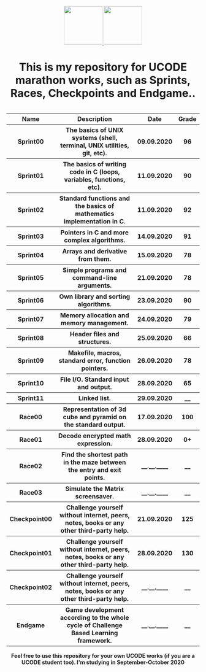 <head>
    <p align="center">
        <a href="https://unitfactory.net/" target="_blank">
            <img src="https://github.com/slava-pleshkov/unit-factory-ucode/blob/master/.git_images/unit_logo.png?raw=true" height="100px">
        </a>
        <a href="https://ucode.world/en/" target="_blank">
            <img src="https://github.com/slava-pleshkov/unit-factory-ucode/blob/master/.git_images/ucode_logo.png?raw=true" height="100px">
        </a>
        <h1 align="center">This is my repository for UCODE marathon works, such as Sprints, Races, Checkpoints and Endgame..</h1>
    </p>
</head>
<body>
    <table align="left">  
        <tr>
            <th>Name</th>
            <th>Description</th>
            <th>Date</th>
            <th>Grade</th>
        </tr>
        <tr>
            <th>Sprint00</th>
            <th>The basics of UNIX systems (shell, terminal, UNIX utilities, git, etc).</th>
            <th>09.09.2020</th>
            <th>96</th>
        </tr>
        <tr>
            <th>Sprint01</th>
            <th>The basics of writing code in C (loops, variables, functions, etc).</th>
            <th>11.09.2020</th>
            <th>90</th>
        </tr>
        <tr>
            <th>Sprint02</th>
            <th>Standard functions and the basics of mathematics implementation in C.</th>
            <th>11.09.2020</th>
            <th>92</th>
        </tr>
        <tr>
            <th>Sprint03</th>
            <th>Pointers in C and more complex algorithms.</th>
            <th>14.09.2020</th>
            <th>91</th>
        </tr>
        <tr>
            <th>Sprint04</th>
            <th>Arrays and derivative from them.</th>
            <th>15.09.2020</th>
            <th>78</th>
        </tr>
        <tr>
            <th>Sprint05</th>
            <th>Simple programs and command-line arguments.</th>
            <th>21.09.2020</th>
            <th>78</th>
        </tr>
        <tr>
            <th>Sprint06</th>
            <th>Own library and sorting algorithms.</th>
            <th>23.09.2020</th>
            <th>90</th>
        </tr>
        <tr>
            <th>Sprint07</th>
            <th>Memory allocation and memory management.</th>
            <th>24.09.2020</th>
            <th>79</th>
        </tr>
        <tr>
            <th>Sprint08</th>
            <th>Header files and structures.</th>
            <th>25.09.2020</th>
            <th>66</th>
        </tr>
        <tr>
            <th>Sprint09</th>
            <th>Makefile, macros, standard error, function pointers.</th>
            <th>26.09.2020</th>
            <th>78</th>
        </tr>
        <tr>
            <th>Sprint10</th>
            <th>File I/O. Standard input and output.</th>
            <th>28.09.2020</th>
            <th>65</th>
        </tr>
        <tr>
            <th>Sprint11</th>
            <th>Linked list.</th>
            <th>29.09.2020</th>
            <th>__</th>
        </tr>
        <tr>
            <th>Race00</th>
            <th>Representation of 3d cube and pyramid on the standard output.</th>
            <th>17.09.2020</th>
            <th>100</th>
        </tr>
        <tr>
            <th>Race01</th>
            <th>Decode encrypted math expression.</th>
            <th>28.09.2020</th>
            <th>0+</th>
        </tr>
        <tr>
            <th>Race02</th>
            <th>Find the shortest path in the maze between the entry and exit points.</th>
            <th>__.__.____</th>
            <th>__</th>
        </tr>
        <tr>
            <th>Race03</th>
            <th>Simulate the Matrix screensaver.</th>
            <th>__.__.____</th>
            <th>__</th>
        </tr>
        <tr>
            <th>Checkpoint00</th>
            <th>Challenge yourself without internet, peers, notes, books or any other third-party help.</th>
            <th>21.09.2020</th>
            <th>125</th>
        </tr>
        <tr>
            <th>Checkpoint01</th>
            <th>Challenge yourself without internet, peers, notes, books or any other third-party help.</th>
            <th>28.09.2020</th>
            <th>130</th>
        </tr>
        <tr>
            <th>Checkpoint02</th>
            <th>Challenge yourself without internet, peers, notes, books or any other third-party help.</th>
            <th>__.__.____</th>
            <th>__</th>
        </tr>
        <tr>
            <th>Endgame</th>
            <th>Game development according to the whole cycle of Challenge Based Learning framework.</th>
            <th>__.__.____</th>
            <th>__</th>
        </tr>
    </table>
</body>
<footer>
<h4 align="center">Feel free to use this repository for your own UCODE works (if you are a UCODE student too). I'm studying in September-October 2020</h4>
</footer>
